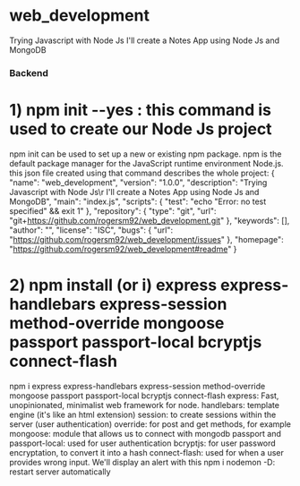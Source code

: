 # web_development
Trying Javascript with Node Js
I'll create a Notes App using Node Js and MongoDB

### Backend ###
# 1) npm init --yes : this command is used to create our Node Js project
npm init <initializer> can be used to set up a new or existing npm package.
npm is the default package manager for the JavaScript runtime environment Node.js. 
this json file created using that command describes the whole project:
{
  "name": "web_development",
  "version": "1.0.0",
  "description": "Trying Javascript with Node Js\r I'll create a Notes App using Node Js and MongoDB",
  "main": "index.js",
  "scripts": {
    "test": "echo \"Error: no test specified\" && exit 1"
  },
  "repository": {
    "type": "git",
    "url": "git+https://github.com/rogersm92/web_development.git"
  },
  "keywords": [],
  "author": "",
  "license": "ISC",
  "bugs": {
    "url": "https://github.com/rogersm92/web_development/issues"
  },
  "homepage": "https://github.com/rogersm92/web_development#readme"
}
# 2) npm install (or i) express express-handlebars express-session method-override mongoose passport passport-local bcryptjs connect-flash 
npm i express express-handlebars express-session method-override mongoose passport passport-local bcryptjs connect-flash
express: Fast, unopinionated, minimalist web framework for node.
handlebars: template engine (it's like an html extension)
session: to create sessions within the server (user authentication)
override: for post and get methods, for example
mongoose: module that allows us to connect with mongodb
passport and passport-local: used for user authentication
bcryptjs: for user password encryptation, to convert it into a hash
connect-flash: used for when a user provides wrong input. We'll display an alert with this
npm i nodemon -D: restart server automatically